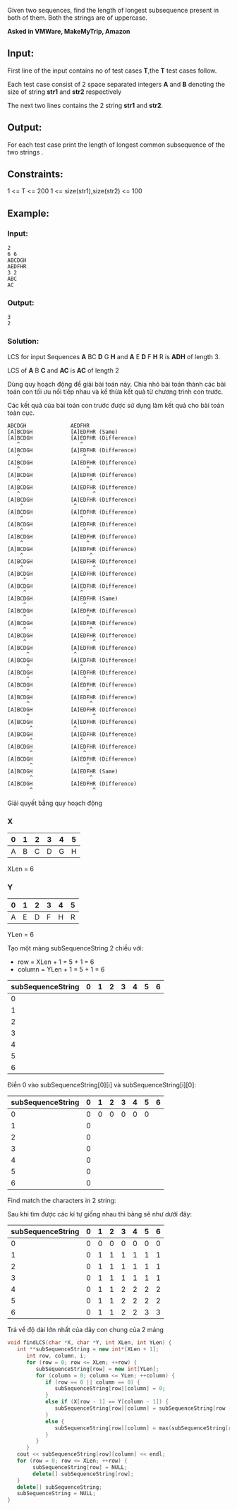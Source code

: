 Given two sequences, find the length of longest subsequence present in both of them. Both the strings are of uppercase.

**Asked in VMWare, MakeMyTrip, Amazon**

## Input:
First line of the input contains no of test cases  **T**,the **T** test cases follow.

Each test case consist of 2 space separated integers **A** and **B** denoting the size of string **str1** and **str2** respectively

The next two lines contains the 2 string **str1** and **str2**.


## Output:
For each test case print the length of longest  common subsequence of the two strings .

## Constraints:
1 <= T <= 200
1 <= size(str1),size(str2) <= 100

## Example:
### Input:
```
2
6 6
ABCDGH
AEDFHR
3 2
ABC
AC
```
### Output:
```
3
2
```

### Solution:

LCS for input Sequences **A** BC **D** G **H** and **A** E **D** F **H** R is **ADH** of length 3.

LCS of **A** B **C** and **AC** is **AC** of length 2

Dùng quy hoạch động để giải bài toán này. Chia nhỏ bài toán thành các bài toán con tối ưu nối tiếp nhau và kế thừa kết quả từ chương trình con trước. 

Các kết quả của bài toán con trước được sử dụng làm kết quả cho bài toán toàn cục.

```
ABCDGH              AEDFHR
[A]BCDGH            [A]EDFHR (Same)
[A]BCDGH            [A]EDFHR (Difference)
   ^                   ^
[A]BCDGH            [A]EDFHR (Difference)
   ^                    ^
[A]BCDGH            [A]EDFHR (Difference)
   ^                     ^
[A]BCDGH            [A]EDFHR (Difference)
   ^                      ^
[A]BCDGH            [A]EDFHR (Difference)
   ^                       ^
[A]BCDGH            [A]EDFHR (Difference)
    ^                ^
[A]BCDGH            [A]EDFHR (Difference)
    ^                  ^
[A]BCDGH            [A]EDFHR (Difference)
    ^                   ^
[A]BCDGH            [A]EDFHR (Difference)
    ^                    ^
[A]BCDGH            [A]EDFHR (Difference)
    ^                     ^
[A]BCDGH            [A]EDFHR (Difference)
    ^                      ^
[A]BCDGH            [A]EDFHR (Difference)
     ^              ^
[A]BCDGH            [A]EDFHR (Difference)
     ^                 ^
[A]BCDGH            [A]EDFHR (Same)
     ^                  ^
[A]BCDGH            [A]EDFHR (Difference)
     ^                   ^
[A]BCDGH            [A]EDFHR (Difference)
     ^                    ^
[A]BCDGH            [A]EDFHR (Difference)
     ^                     ^
[A]BCDGH            [A]EDFHR (Difference)
      ^              ^
[A]BCDGH            [A]EDFHR (Difference)
      ^                ^
[A]BCDGH            [A]EDFHR (Difference)
      ^                 ^
[A]BCDGH            [A]EDFHR (Difference)
      ^                  ^
[A]BCDGH            [A]EDFHR (Difference)
      ^                   ^
[A]BCDGH            [A]EDFHR (Difference)
      ^                    ^
[A]BCDGH            [A]EDFHR (Difference)
       ^             ^
[A]BCDGH            [A]EDFHR (Difference)
       ^               ^
[A]BCDGH            [A]EDFHR (Difference)
       ^                ^
[A]BCDGH            [A]EDFHR (Difference)
       ^                 ^
[A]BCDGH            [A]EDFHR (Same)
       ^                  ^
[A]BCDGH            [A]EDFHR (Difference)
       ^                   ^
```

Giải quyết bằng quy hoạch động

### X 

0 | 1 | 2 | 3 | 4 | 5
--|---|---|---|---|---
A | B | C | D | G | H

XLen = 6

### Y

0 | 1 | 2 | 3 | 4 | 5
--|---|---|---|---|---
A | E | D | F | H | R

YLen = 6

Tạo một mảng subSequenceString 2 chiều với:

+ row = XLen + 1 = 5 + 1 = 6
+ column = YLen + 1 = 5 + 1 = 6

subSequenceString | 0 | 1 | 2 | 3 | 4 | 5 | 6
------------------|---|---|---|---|---|---|---
0|||||||
1|||||||
2|||||||
3|||||||
4|||||||
5|||||||
6|||||||

Điền 0 vào subSequenceString[0][i] và subSequenceString[i][0]:

subSequenceString | 0 | 1 | 2 | 3 | 4 | 5 | 6
------------------|---|---|---|---|---|---|---
0|0|0|0|0|0|0
1|0||||||
2|0||||||
3|0||||||
4|0||||||
5|0||||||
6|0||||||

Find match the characters in 2 string:

Sau khi tìm được các kí tự giống nhau thì bảng sẽ như dưới đây:

subSequenceString | 0 | 1 | 2 | 3 | 4 | 5 | 6
------------------|---|---|---|---|---|---|---
0|0|0|0|0|0|0|0
1|0|1|1|1|1|1|1
2|0|1|1|1|1|1|1
3|0|1|1|1|1|1|1
4|0|1|1|2|2|2|2
5|0|1|1|2|2|2|2
6|0|1|1|2|2|3|3

Trả về độ dài lớn nhất của dãy con chung của 2 mảng

```cpp
void findLCS(char *X, char *Y, int XLen, int YLen) {
   int **subSequenceString = new int*[XLen + 1];
      int row, column, i;
      for (row = 0; row <= XLen; ++row) {
         subSequenceString[row] = new int[YLen];
         for (column = 0; column <= YLen; ++column) {
            if (row == 0 || column == 0) {
               subSequenceString[row][column] = 0;
            }
            else if (X[row - 1] == Y[column - 1]) {
               subSequenceString[row][column] = subSequenceString[row - 1][column - 1] + 1;
            }
            else {
               subSequenceString[row][column] = max(subSequenceString[row - 1][column], subSequenceString[row][column - 1]);
            }
         }
      }
   cout << subSequenceString[row][column] << endl;
   for (row = 0; row <= XLen; ++row) {
		subSequenceString[row] = NULL;
		delete[] subSequenceString[row];
   }
   delete[] subSequenceString;
   subSequenceString = NULL;
}
```


